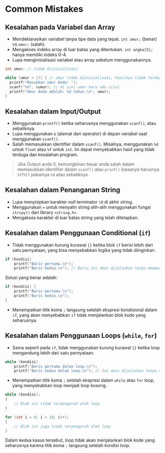 
# Common Mistakes

## Kesalahan pada Variabel dan Array
- Mendeklarasikan variabel tanpa tipe data yang tepat. `int umur;` (benar) vs `umur;` (salah).
- Mengakses indeks array di luar batas yang ditentukan. `int angka[5];` hanya memiliki indeks 0-4.
- Lupa menginisialisasi variabel atau array sebelum menggunakannya. 
```c
int umur; // tidak diinisialisasi

while (umur < 17) { // umur tidak diinisialisasi, hasilnya tidak terduga
  printf("Masukkan umur Anda: ");
  scanf("%d", &umur); // di sini umur baru ada nilai
  printf("Umur Anda adalah: %d tahun.\n", umur);
}
```

## Kesalahan dalam Input/Output
- Menggunakan `printf()` ketika seharusnya menggunakan `scanf()`, atau sebaliknya.
- Lupa menggunakan `&` (alamat dari operator) di depan variabel saat menggunakan `scanf()`.
- Salah memasukkan identifier dalam `scanf()`. Misalnya, menggunakan `%d` untuk `float` atau `%f` untuk `int`. Ini dapat menyebabkan hasil yang tidak terduga dan kesalahan program. 
> Jika Output anda 0, kemungkinan besar anda salah dalam memasukkan identifier dalam `scanf()` atau `prinf()` biasanya harusnya `%f`/`%lf` pakainya `%d` atau sebaliknya. 

## Kesalahan dalam Penanganan String
- Lupa menyisipkan karakter null terminator `\0` di akhir string.
- Menggunakan `=` untuk menyalin string alih-alih menggunakan fungsi `strcpy()` dari library `<string.h>`.
- Mengakses karakter di luar batas string yang telah ditetapkan.

## Kesalahan dalam Penggunaan Conditional (`if`)
- Tidak menggunakan kurung kurawal `{}` ketika blok `if` berisi lebih dari satu pernyataan, yang bisa menyebabkan logika yang tidak diinginkan.

```c
if (kondisi)
    printf("Baris pertama.\n");
    printf("Baris kedua.\n"); // Baris ini akan dijalankan tanpa memperhatikan kondisi, karena tidak termasuk dalam blok 'if'
```

Solusi yang benar adalah:

```c
if (kondisi) {
    printf("Baris pertama.\n");
    printf("Baris kedua.\n");
}
```

- Menempatkan titik koma `;` langsung setelah ekspresi kondisional dalam `if`, yang akan menyebabkan `if` tidak menjalankan blok kode yang seharusnya.


## Kesalahan dalam Penggunaan Loops (`while`, `for`)
- Sama seperti pada `if`, tidak menggunakan kurung kurawal `{}` ketika loop mengandung lebih dari satu pernyataan.

```c
while (kondisi)
    printf("Baris pertama dalam loop.\n");
    printf("Baris kedua dalam loop.\n"); // Ini akan dijalankan tanpa memperhatikan kondisi loop
```

- Menempatkan titik koma `;` setelah ekspresi dalam `while` atau `for` loop, yang menyebabkan loop menjadi loop kosong.

```c
while (kondisi);
{
    // Blok ini tidak terpengaruh oleh loop
}

for (int i = 0; i < 10; i++);
{
    // Blok ini juga tidak terpengaruh oleh loop
}
```

Dalam kedua kasus tersebut, loop tidak akan menjalankan blok kode yang seharusnya karena titik koma `;` langsung setelah kondisi loop.
